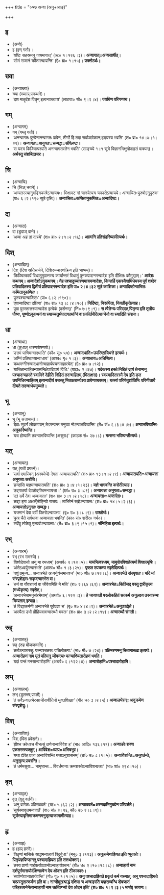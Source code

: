 +++
title = "०५७ अन्वा (अनु+आङ्)"

+++

## इ
- {अन्वे}
- इ (इण् गतौ)।
- 'षष्टिः सहस्रमनु गव्यमागात्' (ऋ० १।१२६।३)। **अन्वागात्=अन्वसार्षीत्।**
- 'सोमं राजानं क्रीतमन्वायन्ति' (ऐ० ब्रा० १।१५)। **उक्तोऽर्थः।**

## ख्या
- {अन्वाख्या}
- ख्या (ख्याञ् प्रकथने)।
- 'दश मातॄर्दश पितॄन् इत्यन्वाख्याय' (लाट्या० श्रौ० ९।२।४)। **पर्यायेण परिगणय्य।**

## गम्
- {अन्वागम्}
- गम् (गम्लृ गतौ)।
- 'अनन्वागतः पुण्येनानन्वागतः पापेन, तीर्णो हि तदा सर्वाञ्छोकान् हृदयस्य भवति' (श० ब्रा० १४।७।१।२२)। **अन्वागतः=अनुगतः=सम्बद्धः=संश्लिष्टः।**
- 'स यदत्र किञ्चित्पश्यति अनन्वागतस्तेन भवति' (साङ्ख्ये १।१ सूत्रे विज्ञानभिक्षुणोदाहृतं वाक्यम्)। **अर्थस्तु संशब्दितचरः।**

## चि
- {अन्वाचि}
- चि (चिञ् चयने)।
- 'अन्यतरस्यानुषङ्गिकत्वेऽन्वाचयः। भिक्षामट गां चानयेत्यत्र चकारोऽन्वाचये। अन्वाचितः पुरुषोऽनुपुरुषः' (पा० ६।२।१९० सूत्रे वृत्तिः)। **अन्वाचितः=कथितानुकथितः=अन्वादिष्टः।**

## दा
- {अन्वादा}
- दा (डुदाञ् दाने)।
- 'अन्वा अहं तां दास्ये' (श० ब्रा० २।१।२।१६)। **आत्मनि प्रतिसंहरिष्यामीत्यर्थः।**

## दिश्
- {अन्वादिश्}
- दिश् (दिश अतिसर्जने, दिशिरुच्चारणक्रिय इति भाष्यम्)।
- 'किञ्चित्कार्यं विधातुमुपात्तस्य कार्यान्तरं विधातुं पुनरुपादानमन्वादेश इति दीक्षितः कौमुद्याम्।' **आदेशः कथनम्। अन्वादेशोऽनुकथनम्। नेह पश्चादुच्चारणमात्रमन्वादेशः, किन्तर्हि एकस्यैवाभिधेयस्य पूर्वं शब्देन प्रतिपादितस्य द्वितीयं प्रतिपादनमन्वादेश इति पा० २।४।३२ सूत्रे काशिका। अन्वादिष्टोन्वाचितः कथितानुकथितः।**
- 'पुरुषश्चान्वादिष्टः' (पा० ६।२।१९०)।
- 'एषान्वादिष्टा दक्षिणा' (श० ब्रा० १३।८।४।१०)। **निर्दिष्टा, निरूपिता, नियतीकृतेत्याह।**
- 'पूषा पुरस्तात्तस्यान्वादेश इत्येकं (दर्शनम्)' (नि० ७।९।१)। **स त्वैतेभ्यः परिददत् पितृभ्य इति तृतीयः पौष्णः, पूष्णोऽनुकथनं वा स्याच्चतुर्थपादगतमग्निं वा प्रकीर्तयेदित्याग्नेयो वा स्यादिति संशयः।**

## धा
- {अन्वाधा}
- धा (डुधाञ् धारणपोषणयोः)।
- 'उत्तमं पाणिमन्वादधाति' (कौ० सू० ५५)। **अन्वादधाति=उपरिष्टान्निधत्ते इत्यर्थः।**
- 'अग्निं प्रतिष्ठाप्यान्वाधाय' (आश्व० गृ० १।३)। **अन्वाधाय=अधिश्रित्य।**
- 'कथमग्नीनन्वादधानोन्वाहार्यपचनमाहारयेत्' (ऐ० ब्रा० ७।१२)।
- 'याचितान्वाहितन्यासनिक्षेपादिष्वयं विधिः' (याज्ञ० २।६७)। **यदेकस्य हस्ते निहितं द्रव्यं तेनाप्यनु पश्चादन्यहस्ते स्वामिने देहीति निहितं तदन्वाहितम् (मिताक्षरा)। स्वस्मादितरस्मै देय इति कृत उपनिधिरन्वाहितम् इत्यन्यदीयं वचस्तु मिताक्षरामपेक्ष्य प्रायेणाव्यक्तम्। यत्स्वं परिणेतुर्ज्ञातिभिः परिणीतायै दीयते तदन्वाधेयमुच्यते।**

## भू
- {अन्वाभू}
- भू (भू सत्तायाम्)।
- 'देवाः सुवर्गं लोकमायन् तेऽमन्यन्त मनुष्या नोऽन्वाभविष्यन्ति' (तै० सं० ६।३।४।७)। **अन्वाभविष्यन्ति-अनुकरिष्यन्ति।**
- 'यन्न होष्यामि तदन्वाभविष्यन्ति (असुराः)' (काठक सं० २७।८)। **मत्समा भविष्यन्तीत्यर्थः।**

## यत्
- {अन्वायत्}
- यत् (यती प्रयत्ने)।
- 'सर्वा एवास्मिन् (अश्वमेधे) देवता अन्वायातयति' (श० ब्रा० १३।१।२।९)। **अन्वायातयति=अन्वायत्ता अनुगताः करोति।**
- 'छन्दांसि यज्ञमन्वायातयति' (श० ब्रा० ३।४।१।२३)। **यज्ञे भागवन्ति करोतीत्याह।**
- 'उद्गातर्या देवतोद्गीथमन्वायत्ता।' (छां० उ० ३।८९)। **अन्वायत्ता अनुगता=सम्बद्धा।**
- 'एतं सर्वे देवा अन्वायत्ताः' (श० ब्रा० ३।१।२।१८)। **अन्वायत्ताः=अन्तर्गताः।**
- 'तद्या इमा अक्षल्ँलोहिन्यो राजयः। ताभिरेनं रुद्रोऽन्वायत्तः' (श० ब्रा० १४।५।२।३)। **अन्वायत्तोऽनुगतः सम्बद्धः।**
- 'यजमानं देवा दर्वीं पितरोऽन्वायत्ताः' (बृ० उ० ३।८।९)। **उक्तोर्थः।**
- 'कुत्र चैते सर्वभावा अन्वायत्ता भवन्ति' (का० सं० शरीर० गर्भ०)।
- 'सर्वेषु लोकेषु मृत्यवोऽन्वायत्ताः' (तै० ब्रा० ३।९।१५।१)। **संनिहिता इत्यर्थः।**

## रभ्
- {अन्वारभ्}
- रभ् (रभ राभस्ये)।
- 'विश्वेदेवासो अनु मा रभध्वम्' (अथर्व० २।१२।५)। **मामभित्वरध्वम्, मामुपोपविशतेत्यर्थं विवक्षत्यृषिः।**
- 'अंसेऽध्वर्युमन्वारभते' (आश्व० श्रौ० १।३।२५)। **पृष्ठत उपक्रम्य स्पृशेदित्यर्थः।**
- 'पशुं प्रमुच्य… अन्वारभेते अध्वर्युर्यजमानश्च' (भा० श्रौ० ७।१२।८)। **अन्वारभेते संस्पृशतः। यदि मां संस्पृशेद्रामः सकृदन्वारभेत वा।**
- 'धनं वा यौवराज्यं वा जीवेयमिति मे मति' (रा० २।६४।६२)। **अन्वारभेत=किञ्चिद् वस्तु द्वारीकृत्य (मध्येकृत्य) स्पृशेत्।**
- 'अन्वारभेथामनुसंरभेथाम्' (अथर्व० ६।१२२।३)। **हे जायापती परलोकहितं सत्कर्म अनुलक्ष्य तस्यारम्भः क्रियताम् इत्याह।**
- 'तं विद्याकर्मणी अन्वारभेते पूर्वप्रज्ञा च' (बृ० उ० ४।४।२)। **अन्वारभेते=अनुप्रपद्येते।**
- 'अस्यैता उभौ व्रीहियवावन्वारब्धौ भवतः' (श० ब्रा० ३।२।२।१४)। **अन्वारब्धौ संगतौ।**

## रुह्
- {अन्वारुह्}
- रुह् (रुह बीजजन्मनि)।
- 'ततोऽन्वारुरुहुः पत्न्यश्चतस्रः पतिलोकगाः' (भा० मौ० ७।२४)। **पतिमरणमनु चितामारूढा इत्यर्थः। अन्वारोहणं नाम मृतं पतिमनु जीवन्त्याः पत्न्याश्चितारोहणं भवति।**
- 'यज्ञं यन्तं मनसान्वारोहामि' (अथर्व० ६।१२२।४)। **अन्वारोहामि=पश्चादारोहामि।**

## लभ्
- {अन्वालभ्}
- लभ् (डुलभष् प्राप्तौ)।
- 'तं सर्वेऽन्वालभेरन्प्राचीनावीतिनो मुक्तशिखाः' (गौ० ध० ३।२।५)। **अन्वालभेरन्=अनुक्रमेण संस्पृशेयुः।**

## विश्
- {अन्वाविश्}
- विश् (विश प्रवेशने)।
- 'ह्रीश्च क्रोधश्च बीभत्सुं क्षणेनान्वाविवेश ह' (भा० आदि० १३६।११)। **अन्वाङोः शक्य एकतरस्त्यक्तुम्। आविवेश=व्याप=अभिबभूव।**
- 'यथा ह्येवेह प्रजा अन्वाविशन्ति यथाऽनुशासनम्' (छां० उ० ८।१।५)। **अन्वाविशन्ति=अनुवर्तन्ते, अनुसृत्य प्रचरन्ति।**
- 'तं धर्ममसुराः… नामृष्यन्त… विवर्धमानाः क्रमशस्तेऽन्वाविशन्प्रजाः' (भा० शां० २९४।१०)।

## वृत्
- {अन्वावृत्}
- वृत् (वृतु वर्तने)।
- 'अनु वामेकः पविराववर्त' (ऋ० ५।६२।२)। **अन्वाववर्त=अस्मदाभिमुख्येन परिवर्तते।**
- 'सूर्यस्यावृतमन्वावर्ते' (वा० सं० २।२६, कौ० उ० २।८।९)। **सूर्यस्यावृत्तिमाक्रमणमनुसृत्याक्रामामीत्याह।**

## हृ
- {अन्वाहृ}
- हृ (हृञ् हरणे)।
- 'पितॄणां मासिकं श्राद्धमन्वाहार्यं विदुर्बुधाः' (मनु० ३।१२३)। **अनुक्रमेणाह्रियत इति व्युत्पत्तेः। पितृयज्ञपिण्डाननु पश्चादाह्रियत इति तत्तथोक्तम्।**
- 'तस्य प्राणो गार्हपत्योऽपानोऽन्वाहार्यपचनः' (बौ० ध० २।१०।१८।८)। **अन्वाहार्यं नाम दर्शपूर्णमासयोर्दक्षिणात्वेन देय ओदन इति टीकाकारः।**
- 'सर्वाण्येवान्वाहार्यवन्ति' (गो० गृ० १।१।५)। **अनु पश्चादाह्रियते प्रकृतं कर्म यस्मात्, अनु पश्चादाह्रियते यत्प्रस्तुतात्कर्मण इति
वा। नान्दीमुखश्राद्धं दक्षिणा च अन्वाहरति यज्ञसम्बन्धि दोषजातं परिहरत्यनेनेत्यन्वाहार्यो नाम ऋत्विग्भ्यो देय ओदन इति' (श० ब्रा० १।२।३।५ भाष्ये) सायणः।**
